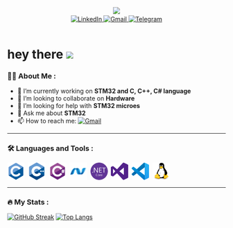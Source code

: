 <div align="center">
  <img src="https://media.giphy.com/media/dWesBcTLavkZuG35MI/giphy.gif" width="324"/>
</div>
<div id="badges" align="center">
  <a href="https://www.linkedin.com/in/mahyar-askarinejad-7b4095194/">
    <img src="https://img.shields.io/badge/LinkedIn-blue?style=for-the-badge&logo=linkedin&logoColor=white" alt="LinkedIn"/>
  </a>
  <a href="https://mail.google.com/mail/?view=cm&fs=1&to=askari.m1379@gmail.com&su=SUBJECT&body=BODY">
    <img src="https://img.shields.io/badge/Gmail-red?style=for-the-badge&logo=gmail&logoColor=white" alt="Gmail"/>
  </a>
  <a href="https://t.me/mhyr_askri">
    <img src="https://img.shields.io/badge/Telegram-blue?style=for-the-badge&logo=telegram&logoColor=white" alt="Telegram"/>
  </a>
</div>
<div align="center">
<img src="https://komarev.com/ghpvc/?username=MhyrAskri&style=flat-square&color=blue" alt=""/>
</div>

<h1>
  hey there
  <img src="https://media.giphy.com/media/hvRJCLFzcasrR4ia7z/giphy.gif" width="30px"/>
</h1>

### :man_technologist: About Me :

- 🔭 I’m currently working on **STM32 and C, C++, C# language**
- 👯 I’m looking to collaborate on **Hardware**
- 🤔 I’m looking for help with **STM32 microes**
- 💬 Ask me about **STM32**
- 📫 How to reach me: [![Gmail](https://img.shields.io/badge/-Gmail-red?style=flat&logo=Gmail&logoColor=white)](https://mail.google.com/mail/?view=cm&fs=1&to=askari.m1379@gmail.com&su=SUBJECT&body=BODY)

---

### :hammer_and_wrench: Languages and Tools :
<div>
  <img src="https://github.com/devicons/devicon/blob/master/icons/c/c-original.svg" title="c" alt="c" width="40" height="40"/>&nbsp;
  <img src="https://github.com/devicons/devicon/blob/master/icons/cplusplus/cplusplus-original.svg" title="cplusplus" alt="cplusplus" width="40" height="40"/>&nbsp;
  <img src="https://github.com/devicons/devicon/blob/master/icons/csharp/csharp-original.svg" title="csharp" alt="csharp" width="40" height="40"/>&nbsp;
  <img src="https://github.com/devicons/devicon/blob/master/icons/dot-net/dot-net-original.svg" title="dot-net" alt="dot-net" width="40" height="40"/>&nbsp;
  <img src="https://github.com/devicons/devicon/blob/master/icons/dotnetcore/dotnetcore-original.svg" title="dotnetcore" alt="dotnetcore" width="40" height="40"/>&nbsp;
  <img src="https://github.com/devicons/devicon/blob/master/icons/visualstudio/visualstudio-plain.svg" title="visualstudio" alt="visualstudio " width="40" height="40"/>&nbsp;
  <img src="https://github.com/devicons/devicon/blob/master/icons/vscode/vscode-original.svg" title="vscode" alt="vscode " width="40" height="40"/>&nbsp;
  <img src="https://github.com/devicons/devicon/blob/master/icons/linux/linux-original.svg" title="linux" alt="linux " width="40" height="40"/>&nbsp;
</div>

---

### :fire: My Stats :
[![GitHub Streak](http://github-readme-streak-stats.herokuapp.com?user=MhyrAskri&theme=dark&background=000000)](https://git.io/streak-stats)
[![Top Langs](https://github-readme-stats.vercel.app/api/top-langs/?username=MhyrAskri&layout=compact&theme=vision-friendly-dark)](https://github.com/anuraghazra/github-readme-stats)
